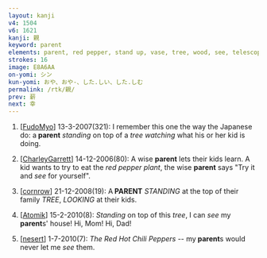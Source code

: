 ```yaml
---
layout: kanji
v4: 1504
v6: 1621
kanji: 親
keyword: parent
elements: parent, red pepper, stand up, vase, tree, wood, see, telescope, eye, human legs
strokes: 16
image: E8A6AA
on-yomi: シン
kun-yomi: おや、おや-、した.しい、した.しむ
permalink: /rtk/親/
prev: 薪
next: 幸
---
```


1) [<a href="http://kanji.koohii.com/profile/FudoMyo">FudoMyo</a>] 13-3-2007(321): I remember this one the way the Japanese do: a<strong> parent</strong> <em>standing</em> on top of a <em>tree</em> <em>watching</em> what his or her kid is doing.

2) [<a href="http://kanji.koohii.com/profile/CharleyGarrett">CharleyGarrett</a>] 14-12-2006(80): A wise <strong>parent</strong> lets their kids learn. A kid wants to try to eat the <em>red pepper plant</em>, the wise <strong>parent</strong> says &quot;Try it and <em>see</em> for yourself&quot;.

3) [<a href="http://kanji.koohii.com/profile/cornrow">cornrow</a>] 21-12-2008(19): A<strong> PARENT</strong> <em>STANDING</em> at the top of their family <em>TREE</em>, <em>LOOKING</em> at their kids.

4) [<a href="http://kanji.koohii.com/profile/Atomik">Atomik</a>] 15-2-2010(8): <em>Standing</em> on top of this <em>tree</em>, I can <em>see</em> my<strong> parent</strong>s&#039; house! Hi, Mom! Hi, Dad!

5) [<a href="http://kanji.koohii.com/profile/nesert">nesert</a>] 1-7-2010(7): <em>The Red Hot Chili Peppers</em> -- my<strong> parent</strong>s would never let me <em>see</em> them.

